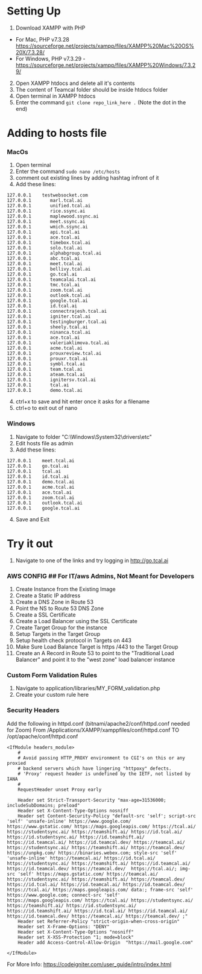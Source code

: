 # Setting Up

1. Download XAMPP with PHP
- For Mac, PHP v7.3.28 https://sourceforge.net/projects/xampp/files/XAMPP%20Mac%20OS%20X/7.3.28/
- For Windows, PHP v7.3.29 - https://sourceforge.net/projects/xampp/files/XAMPP%20Windows/7.3.29/
2. Open XAMPP htdocs and delete all it's contents
3. The content of Teamcal folder should be inside htdocs folder
4. Open terminal in XAMPP htdocs
5. Enter the command `git clone repo_link_here .`  (Note the dot in the end)

# Adding to hosts file

### MacOs

1. Open terminal
2. Enter the command `sudo nano /etc/hosts`
3. comment out existing lines by adding hashtag infront of it
4. Add these lines:

```
127.0.0.1    testwebsocket.com
127.0.0.1       marl.tcal.ai
127.0.0.1       unified.tcal.ai
127.0.0.1       rice.ssync.ai
127.0.0.1       maplewood.ssync.ai
127.0.0.1       meet.ssync.ai
127.0.0.1       wmich.ssync.ai
127.0.0.1       api.tcal.ai
127.0.0.1       ace.tcal.ai
127.0.0.1       timebox.tcal.ai
127.0.0.1       solo.tcal.ai
127.0.0.1       alphabgroup.tcal.ai
127.0.0.1       abc.tcal.ai
127.0.0.1       meet.tcal.ai
127.0.0.1       bellivy.tcal.ai
127.0.0.1       go.tcal.ai
127.0.0.1       teamcalai.tcal.ai
127.0.0.1       tmc.tcal.ai
127.0.0.1       zoom.tcal.ai
127.0.0.1       outlook.tcal.ai
127.0.0.1       google.tcal.ai
127.0.0.1       id.tcal.ai
127.0.0.1       connectrajesh.tcal.ai
127.0.0.1       igniter.tcal.ai
127.0.0.1       testingburger.tcal.ai
127.0.0.1       sheely.tcal.ai
127.0.0.1       ninanca.tcal.ai
127.0.0.1       ace.tcal.ai
127.0.0.1       valeriaklimova.tcal.ai
127.0.0.1       acme.tcal.ai
127.0.0.1       prouxreview.tcal.ai
127.0.0.1       prouxr.tcal.ai
127.0.0.1       symbl.tcal.ai
127.0.0.1       team.tcal.ai
127.0.0.1       ateam.tcal.ai
127.0.0.1       ignitersv.tcal.ai
127.0.0.1       tcal.ai
127.0.0.1       demo.tcal.ai
```

4. ctrl+x to save and hit enter once it asks for a filename
5. ctrl+o to exit out of nano

### Windows

1. Navigate to folder "C:\Windows\System32\drivers\etc"
2. Edit hosts file as admin
3. Add these lines:

```
127.0.0.1    meet.tcal.ai
127.0.0.1    go.tcal.ai
127.0.0.1    tcal.ai
127.0.0.1    id.tcal.ai
127.0.0.1    demo.tcal.ai
127.0.0.1    acme.tcal.ai
127.0.0.1    ace.tcal.ai
127.0.0.1    zoom.tcal.ai
127.0.0.1    outlook.tcal.ai
127.0.0.1    google.tcal.ai
```

4. Save and Exit

# Try it out

1. Navigate to one of the links and try logging in
http://go.tcal.ai








### AWS CONFIG ## For IT/aws Admins, Not Meant for Developers

1. Create Instance from the Existing Image
2. Create a Static IP address
3. Create a DNS Zone in Route 53
4. Point the NS to Route 53 DNS Zone
5. Create a SSL Certificate
6. Create a Load Balancer using the SSL Certificate
7. Create Target Group for the instance
8. Setup Targets in the Target Group
9. Setup health check protocol in Targets on 443
10. Make Sure Load Balance Target is https /443 to the Target Group
11. Create an A Record in Route 53 to point to the "Traditional Load Balancer" and point it to the "west zone" load balancer instance

### Custom Form Validation Rules

1. Navigate to application/libraries/MY_FORM_validation.php
2. Create your custom rule here

### Security Headers
Add the following in httpd.conf (bitnami/apache2/conf/httpd.conf needed for Zoom)
From /Applications/XAMPP/xamppfiles/conf/httpd.conf TO /opt/apache/conf/httpd.conf
```
<IfModule headers_module>
    #
    # Avoid passing HTTP_PROXY environment to CGI's on this or any proxied
    # backend servers which have lingering "httpoxy" defects.
    # 'Proxy' request header is undefined by the IETF, not listed by IANA
    #
    RequestHeader unset Proxy early

    Header set Strict-Transport-Security "max-age=31536000; includeSubDomains; preload"
    Header set X-Content-Type-Options nosniff
    Header set Content-Security-Policy "default-src 'self'; script-src 'self' 'unsafe-inline' https://www.google.com/ https://www.gstatic.com/ https://maps.googleapis.com/ https://tcal.ai/  https://studentsync.ai/ https://teamshift.ai/ https://id.tcal.ai/ https://id.studentsync.ai/ https://id.teamshift.ai/ https://id.teamcal.ai/ https://id.teamcal.dev/ https://teamcal.ai/ https://studentsync.ai/ https://teamshift.ai/ https://teamcal.dev/ https://unpkg.com/ https://binaries.webex.com; style-src 'self' 'unsafe-inline' https://teamcal.ai/ https://id.tcal.ai/ https://studentsync.ai/ https://teamshift.ai/ https://id.teamcal.ai/ https://id.teamcal.dev/ https://teamcal.dev/  https://tcal.ai/; img-src 'self' https://maps.gstatic.com/ https://teamcal.ai/ https://studentsync.ai/ https://teamshift.ai/ https://teamcal.dev/ https://id.tcal.ai/ https://id.teamcal.ai/ https://id.teamcal.dev/ https://tcal.ai/ https://maps.googleapis.com/ data:; frame-src 'self' https://www.google.com; connect-src 'self' https://maps.googleapis.com/ https://tcal.ai/ https://studentsync.ai/ https://teamshift.ai/ https://id.studentsync.ai/ https://id.teamshift.ai/ https://id.tcal.ai/ https://id.teamcal.ai/ https://id.teamcal.dev/ https://teamcal.ai/ https://teamcal.dev/ ;"
    Header set Referrer-Policy "strict-origin-when-cross-origin"
    Header set X-Frame-Options: "DENY"
    Header set X-Content-Type-Options "nosniff"
    Header set X-XSS-Protection "1; mode=block"
    Header add Access-Control-Allow-Origin  "https://mail.google.com"

</IfModule>
```


    
For More Info: https://codeigniter.com/user_guide/intro/index.html
